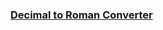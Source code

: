 <h3><a href="https://nancymits.github.io/decimal_to_roman/" target="_blank">Decimal to Roman Converter</a></h3>
